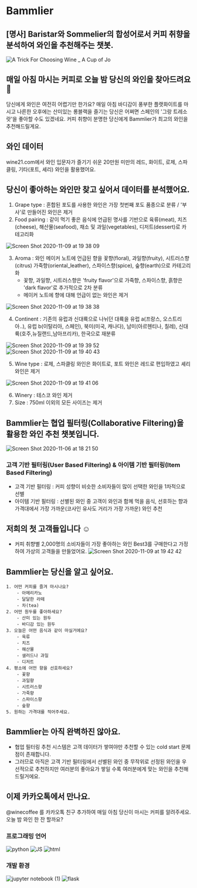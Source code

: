 # Bammlier
## [명사] Baristar와 Sommelier의 합성어로서 커피 취향을 분석하여 와인을 추천해주는 챗봇.

![A Trick For Choosing Wine _ A Cup of Jo](https://user-images.githubusercontent.com/68367134/98342226-77d8bf80-2053-11eb-8b25-58d33e9093a0.jpeg)

## 매일 아침 마시는 커피로 오늘 밤 당신의 와인을 찾아드려요 🍷
당신에게 와인은 여전히 어렵기만 한가요?
매일 아침 바디감이 풍부한 플랫화이트를 마시고 나른한 오후에는 산미있는 롱블랙을 즐기는 당신은 어쩌면 스페인의 '그랑 트레소랏'을 좋아할 수도 있겠네요.
커피 취향이 분명한 당신에게 Bammlier가 최고의 와인을 추천해드릴게요.

## 와인 데이터
wine21.com에서 와인 입문자가 즐기기 쉬운 20만원 미만의 레드, 화이트, 로제, 스파클링, 기타(포트, 셰리) 와인을 활용했어요.

## 당신이 좋아하는 와인만 찾고 싶어서 데이터를 분석했어요.
1. Grape type : 혼합된 포도를 사용한 와인은 가장 첫번째 포도 품종으로 분류 / '부사'로 만들어진 와인은 제거
2. Food pairing : 같이 먹기 좋은 음식에 언급된 명사를 기반으로 육류(meat), 치즈(cheese), 해산물(seafood), 채소 및 과일(vegetables), 디저트(dessert)로 카테고리화 

![Screen Shot 2020-11-09 at 19 38 09](https://user-images.githubusercontent.com/68367134/98534095-5122bf00-22c7-11eb-86a3-5424b1107f95.png)

3. Aroma : 와인 메이커 노트에 언급된 향을 꽃향(floral), 과일향(fruity), 시트러스향(citrus) 가죽향(oriental_leather), 스파이스향(spice), 숲향(earth)으로 카테고리화
    - 꽃향, 과일향, 시트러스향은 'fruity flavor'으로 가죽향, 스파이스향, 흙향은 'dark flavor'로 추가적으로 2차 분류
    - 메이커 노트에 향에 대해 언급이 없는 와인은 제거
    
![Screen Shot 2020-11-09 at 19 38 38](https://user-images.githubusercontent.com/68367134/98534101-53851900-22c7-11eb-9ad2-042afda6f794.png)

4. Continent : 기존의 유럽과 신대륙으로 나뉘던 대륙을 유럽 a(프랑스, 오스트리아..), 유럽 b(이탈리아, 스페인), 북미(미국, 캐나다), 남미(아르헨티나, 칠레), 신대륙(호주,뉴질랜드,남아프리카), 한국으로 재분류

![Screen Shot 2020-11-09 at 19 39 52](https://user-images.githubusercontent.com/68367134/98534104-54b64600-22c7-11eb-9b4e-ec1c865abe7f.png)
![Screen Shot 2020-11-09 at 19 40 43](https://user-images.githubusercontent.com/68367134/98534106-54b64600-22c7-11eb-9ccc-ce19e61811b0.png)

5. Wine type : 로제, 스파클링 와인은 화이트로, 포트 와인은 레드로 편입하였고 셰리 와인은 제거

![Screen Shot 2020-11-09 at 19 41 06](https://user-images.githubusercontent.com/68367134/98534109-554edc80-22c7-11eb-9f2a-fd35d77576a9.png)

6. Winery : 테스코 와인 제거
7. Size : 750ml 이외의 모든 사이즈는 제거

## Bammlier는 협업 필터링(Collaborative Filtering)을 활용한 와인 추천 챗봇입니다.
![Screen Shot 2020-11-06 at 18 21 50](https://user-images.githubusercontent.com/68367134/98349958-00f4f400-205e-11eb-897a-e5d1edd4523b.png)

### 고객 기반 필터링(User Based Filtering) & 아이템 기반 필터링(Item Based Filtering)
- 고객 기반 필터링 : 커피 성향이 비슷한 소비자들이 많이 선택한 와인을 1차적으로 선별
- 아이템 기반 필터링 : 선별된 와인 중 고객이 와인과 함께 먹을 음식, 선호하는 향과 가격대에서 가장 가까운(코사인 유사도 거리가 가장 가까운) 와인 추천

## 저희의 첫 고객들입니다 ☺️
- 커피 취향별 2,000명의 소비자들이 가장 좋아하는 와인 Best3를 구매한다고 가정하여 가상의 고객들을 만들었어요.
![Screen Shot 2020-11-09 at 19 42 42](https://user-images.githubusercontent.com/68367134/98534113-55e77300-22c7-11eb-9748-a0d16ee372a7.png)

## Bammlier는 당신을 알고 싶어요.
    1. 어떤 커피를 즐겨 마시나요? 
        - 아메리카노
        - 달달한 라떼 
        - 차(tea)
    2. 어떤 원두를 좋아하세요?
        - 산미 있는 원두
        - 바디감 있는 원두
    3. 오늘은 어떤 음식과 같이 마실거에요?
        - 육류
        - 치즈
        - 해산물
        - 샐러드나 과일
        - 디저트
    4. 평소에 어떤 향을 선호하세요?
        - 꽃향
        - 과일향
        - 시트러스향 
        - 가죽향
        - 스파이스향
        - 숲향
    5. 원하는 가격대를 적어주세요.

## Bammlier는 아직 완벽하진 않아요.
- 협업 필터링 추천 시스템은 고객 데이터가 쌓여야만 추천할 수 있는 cold start 문제점이 존재합니다.
- 그러므로 아직은 고객 기반 필터링에서 선별된 와인 중 무작위로 선정된 와인을 우선적으로 추천하지만 여러분의 좋아요가 쌓일 수록 여러분에게 맞는 와인을 추천해드릴거에요.

## 이제 카카오톡에서 만나요.
@winecoffee 를 카카오톡 친구 추가하여 매일 아침 당신이 마시는 커피를 알려주세요. 오늘 밤 와인 한 잔 할까요?

### 프로그래밍 언어
![python](https://user-images.githubusercontent.com/68367134/98533242-0e141c00-22c6-11eb-9d66-2bff894e1d10.png)
![JS](https://user-images.githubusercontent.com/68367134/98533240-0d7b8580-22c6-11eb-9112-00776c56b2a5.png)
![html](https://user-images.githubusercontent.com/68367134/98533239-0ce2ef00-22c6-11eb-9377-77ca745d1546.png)

### 개발 환경
![jupyter notebook (1)](https://user-images.githubusercontent.com/68367134/98533658-9bf00700-22c6-11eb-9b23-7e1c8ed0ed0c.jpeg)
![flask](https://user-images.githubusercontent.com/68367134/98533377-3f8ce780-22c6-11eb-8736-98895c5173f3.png)
